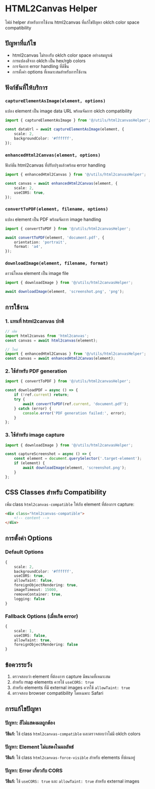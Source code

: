 # HTML2Canvas Helper

ไฟล์ helper สำหรับการใช้งาน html2canvas ที่แก้ไขปัญหา oklch color space compatibility

## ปัญหาที่แก้ไข

- html2canvas ไม่รองรับ oklch color space อย่างสมบูรณ์
- การแปลงสีจาก oklch เป็น hex/rgb colors
- การจัดการ error handling ที่ดีขึ้น
- การตั้งค่า options ที่เหมาะสมสำหรับการใช้งาน

## ฟังก์ชันที่ให้บริการ

### `captureElementAsImage(element, options)`

แปลง element เป็น image data URL พร้อมจัดการ oklch compatibility

```typescript
import { captureElementAsImage } from '@/utils/html2canvasHelper';

const dataUrl = await captureElementAsImage(element, {
    scale: 2,
    backgroundColor: '#ffffff',
});
```

### `enhancedHtml2Canvas(element, options)`

ฟังก์ชัน html2canvas ที่ปรับปรุงแล้วพร้อม error handling

```typescript
import { enhancedHtml2Canvas } from '@/utils/html2canvasHelper';

const canvas = await enhancedHtml2Canvas(element, {
    scale: 2,
    useCORS: true,
});
```

### `convertToPDF(element, filename, options)`

แปลง element เป็น PDF พร้อมจัดการ image handling

```typescript
import { convertToPDF } from '@/utils/html2canvasHelper';

await convertToPDF(element, 'document.pdf', {
    orientation: 'portrait',
    format: 'a4',
});
```

### `downloadImage(element, filename, format)`

ดาวน์โหลด element เป็น image file

```typescript
import { downloadImage } from '@/utils/html2canvasHelper';

await downloadImage(element, 'screenshot.png', 'png');
```

## การใช้งาน

### 1. แทนที่ html2canvas ปกติ

```typescript
// เดิม
import html2canvas from 'html2canvas';
const canvas = await html2canvas(element);

// ใหม่
import { enhancedHtml2Canvas } from '@/utils/html2canvasHelper';
const canvas = await enhancedHtml2Canvas(element);
```

### 2. ใช้สำหรับ PDF generation

```typescript
import { convertToPDF } from '@/utils/html2canvasHelper';

const downloadPDF = async () => {
    if (!ref.current) return;
    try {
        await convertToPDF(ref.current, 'document.pdf');
    } catch (error) {
        console.error('PDF generation failed:', error);
    }
};
```

### 3. ใช้สำหรับ image capture

```typescript
import { downloadImage } from '@/utils/html2canvasHelper';

const captureScreenshot = async () => {
    const element = document.querySelector('.target-element');
    if (element) {
        await downloadImage(element, 'screenshot.png');
    }
};
```

## CSS Classes สำหรับ Compatibility

เพิ่ม class `html2canvas-compatible` ให้กับ element ที่ต้องการ capture:

```html
<div class="html2canvas-compatible">
    <!-- content -->
</div>
```

## การตั้งค่า Options

### Default Options

```typescript
{
    scale: 2,
    backgroundColor: '#ffffff',
    useCORS: true,
    allowTaint: false,
    foreignObjectRendering: true,
    imageTimeout: 15000,
    removeContainer: true,
    logging: false
}
```

### Fallback Options (เมื่อเกิด error)

```typescript
{
    scale: 1,
    useCORS: false,
    allowTaint: true,
    foreignObjectRendering: false
}
```

## ข้อควรระวัง

1. ตรวจสอบว่า element ที่ต้องการ capture มีขนาดที่เหมาะสม
2. สำหรับ map elements ควรใช้ `useCORS: true`
3. สำหรับ elements ที่มี external images ควรใช้ `allowTaint: true`
4. ตรวจสอบ browser compatibility โดยเฉพาะ Safari

## การแก้ไขปัญหา

### ปัญหา: สีไม่แสดงผลถูกต้อง

**วิธีแก้:** ใช้ class `html2canvas-compatible` และตรวจสอบว่าไม่มี oklch colors

### ปัญหา: Element ไม่แสดงในผลลัพธ์

**วิธีแก้:** ใช้ class `html2canvas-force-visible` สำหรับ elements ที่ซ่อนอยู่

### ปัญหา: Error เกี่ยวกับ CORS

**วิธีแก้:** ใช้ `useCORS: true` และ `allowTaint: true` สำหรับ external images
